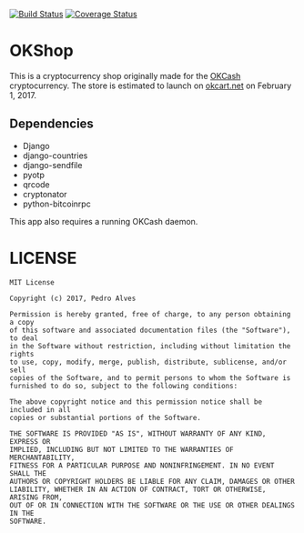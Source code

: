 [![Build Status](https://travis-ci.org/okcashpro/okshop.svg?branch=master)](https://travis-ci.org/okcashpro/okshop)
[![Coverage Status](https://coveralls.io/repos/github/okcashpro/okshop/badge.svg?branch=master)](https://coveralls.io/github/okcashpro/okshop?branch=master)

# OKShop
This is a cryptocurrency shop originally made for the [OKCash](https://okcash.co) cryptocurrency. The store is estimated to launch on [okcart.net](https://okcart.net) on February 1, 2017.

## Dependencies
 - Django
 - django-countries
 - django-sendfile
 - pyotp
 - qrcode
 - cryptonator
 - python-bitcoinrpc

This app also requires a running OKCash daemon.

# LICENSE

```
MIT License

Copyright (c) 2017, Pedro Alves

Permission is hereby granted, free of charge, to any person obtaining a copy
of this software and associated documentation files (the "Software"), to deal
in the Software without restriction, including without limitation the rights
to use, copy, modify, merge, publish, distribute, sublicense, and/or sell
copies of the Software, and to permit persons to whom the Software is
furnished to do so, subject to the following conditions:

The above copyright notice and this permission notice shall be included in all
copies or substantial portions of the Software.

THE SOFTWARE IS PROVIDED "AS IS", WITHOUT WARRANTY OF ANY KIND, EXPRESS OR
IMPLIED, INCLUDING BUT NOT LIMITED TO THE WARRANTIES OF MERCHANTABILITY,
FITNESS FOR A PARTICULAR PURPOSE AND NONINFRINGEMENT. IN NO EVENT SHALL THE
AUTHORS OR COPYRIGHT HOLDERS BE LIABLE FOR ANY CLAIM, DAMAGES OR OTHER
LIABILITY, WHETHER IN AN ACTION OF CONTRACT, TORT OR OTHERWISE, ARISING FROM,
OUT OF OR IN CONNECTION WITH THE SOFTWARE OR THE USE OR OTHER DEALINGS IN THE
SOFTWARE.
```
